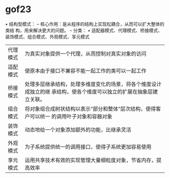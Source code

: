 # gof23
• 结构型模式：
– 核心作用：是从程序的结构上实现松耦合，从而可以扩大整体的类结
构，用来解决更大的问题。
– 分类：
• 适配器模式、代理模式、桥接模式、
装饰模式、组合模式、外观模式、享元模式

<table>
    <tr>
        <td>代理模式</td>
        <td>为真实对象提供一个代理，从而控制对真实对象的访问</td>
    </tr>
    <tr>
        <td>适配模式</td>
        <td>使原本由于接口不兼容不能一起工作的类可以一起工作</td>
    </tr>
    <tr>
        <td>桥接模式</td>
        <td>处理多层继承结构，处理多维度变化的场景，将各个维度设计成独立的继
承结构，使各个维度可以独立的扩展在抽象层建立关联。</td>
    </tr>
    <tr>
        <td>组合模式</td>
        <td>将对象组合成树状结构以表示”部分和整体”层次结构，使得客户可以统一
的调用叶子对象和容器对象</td>
    </tr>
    <tr>
        <td>装饰模式</td>
        <td>动态地给一个对象添加额外的功能，比继承灵活</td>
    </tr>
    <tr>
        <td>外观模式</td>
        <td>为子系统提供统一的调用接口，使得子系统更加容易使用</td>
    </tr>
    <tr>
        <td>享元模式</td>
        <td>运用共享技术有效的实现管理大量细粒度对象，节省内存，提高效率</td>
    </tr>
</teble>
